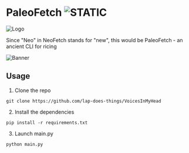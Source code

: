 
# PaleoFetch ![STATIC](https://img.shields.io/badge/DoesItWork-yea_i_guess-blue)
![Logo](https://i.imgur.com/3fCqmq2.png)

Since "Neo" in NeoFetch stands for "new", this would be PaleoFetch - an ancient CLI for ricing

![Banner](https://i.imgur.com/XQYteYS.png)


## Usage

1. Clone the repo
```
git clone https://github.com/lap-does-things/VoicesInMyHead
```

2. Install the dependencies
```
pip install -r requirements.txt
```


3. Launch main.py
```
python main.py
```

